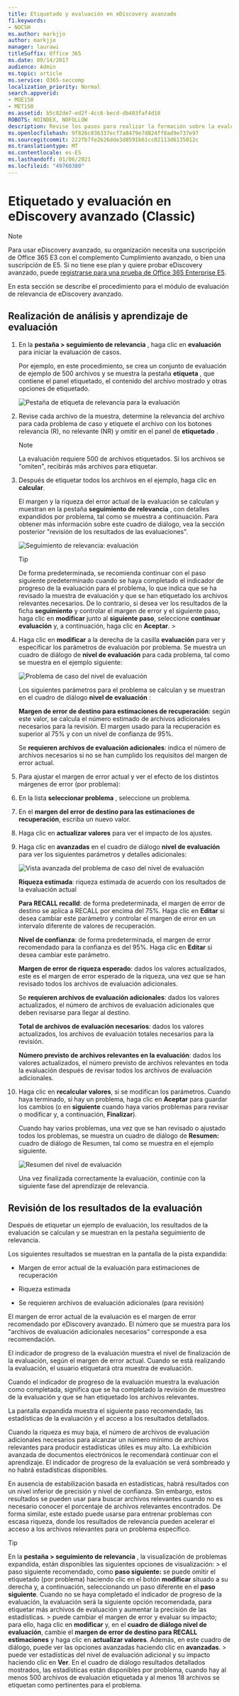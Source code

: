 ```yaml
---
title: Etiquetado y evaluación en eDiscovery avanzado
f1.keywords:
- NOCSH
ms.author: markjjo
author: markjjo
manager: laurawi
titleSuffix: Office 365
ms.date: 09/14/2017
audience: Admin
ms.topic: article
ms.service: O365-seccomp
localization_priority: Normal
search.appverid:
- MOE150
- MET150
ms.assetid: b5c82de7-ed2f-4cc6-becd-db403faf4d18
ROBOTS: NOINDEX, NOFOLLOW
description: Revise los pasos para realizar la formación sobre la evaluación, incluidos los archivos de etiquetado y la revisión de los resultados de la evaluación en la exhibición avanzada de documentos electrónicos.
ms.openlocfilehash: 9f826c836337ecf7a8479e7d824ff8ad9e737e97
ms.sourcegitcommit: 222fb7fe2b26dde3d8591b61cc02113d6135012c
ms.translationtype: MT
ms.contentlocale: es-ES
ms.lasthandoff: 01/06/2021
ms.locfileid: "49760380"
---
```

# <a name="tagging-and-assessment-in-advanced-ediscovery-classic"></a>Etiquetado y evaluación en eDiscovery avanzado (Classic)

> [!NOTE]
> Para usar eDiscovery avanzado, su organización necesita una suscripción de Office 365 E3 con el complemento Cumplimiento avanzado, o bien una suscripción de E5. Si no tiene ese plan y quiere probar eDiscovery avanzado, puede [registrarse para una prueba de Office 365 Enterprise E5](https://go.microsoft.com/fwlink/p/?LinkID=698279). 
  
En esta sección se describe el procedimiento para el módulo de evaluación de relevancia de eDiscovery avanzado. 
  
## <a name="performing-assessment-training-and-analysis"></a>Realización de análisis y aprendizaje de evaluación

1. En la **pestaña \> seguimiento de relevancia** , haga clic en **evaluación** para iniciar la evaluación de casos. 
    
    Por ejemplo, en este procedimiento, se crea un conjunto de evaluación de ejemplo de 500 archivos y se muestra la pestaña **etiqueta** , que contiene el panel etiquetado, el contenido del archivo mostrado y otras opciones de etiquetado. 
    
    ![Pestaña de etiqueta de relevancia para la evaluación](../media/c8acf891-b1cd-4344-816c-eabb8cbbe742.png)
  
2. Revise cada archivo de la muestra, determine la relevancia del archivo para cada problema de caso y etiquete el archivo con los botones relevancia (R), no relevante (NR) y omitir en el panel de **etiquetado** . 
    
    > [!NOTE]
    >  La evaluación requiere 500 de archivos etiquetados. Si los archivos se "omiten", recibirás más archivos para etiquetar. 
  
3. Después de etiquetar todos los archivos en el ejemplo, haga clic en **calcular**. 
    
    El margen y la riqueza del error actual de la evaluación se calculan y muestran en la pestaña **seguimiento de relevancia** , con detalles expandidos por problema, tal como se muestra a continuación. Para obtener más información sobre este cuadro de diálogo, vea la sección posterior "revisión de los resultados de las evaluaciones". 
    
    ![Seguimiento de relevancia: evaluación](../media/da911ba5-8678-40d6-9ad5-fd0b058355c1.png)
  
    > [!TIP]
    > De forma predeterminada, se recomienda continuar con el paso siguiente predeterminado cuando se haya completado el indicador de progreso de la evaluación para el problema, lo que indica que se ha revisado la muestra de evaluación y que se han etiquetado los archivos relevantes necesarios. De lo contrario, si desea ver los resultados de la ficha **seguimiento** y controlar el margen de error y el siguiente paso, haga clic en **modificar** junto al **siguiente paso**, seleccione **continuar evaluación** y, a continuación, haga clic en **Aceptar**. > 
  
1. Haga clic en **modificar** a la derecha de la casilla **evaluación** para ver y especificar los parámetros de evaluación por problema. Se muestra un cuadro de diálogo de **nivel de evaluación** para cada problema, tal como se muestra en el ejemplo siguiente: 
    
    ![Problema de caso del nivel de evaluación](../media/b7113fef-d125-4617-ae1b-c9eb0bf79aec.png)
  
    Los siguientes parámetros para el problema se calculan y se muestran en el cuadro de diálogo **nivel de evaluación** : 
    
    **Margen de error de destino para estimaciones de recuperación**: según este valor, se calcula el número estimado de archivos adicionales necesarios para la revisión. El margen usado para la recuperación es superior al 75% y con un nivel de confianza de 95%. 
    
    Se **requieren archivos de evaluación adicionales**: indica el número de archivos necesarios si no se han cumplido los requisitos del margen de error actual. 
    
2. Para ajustar el margen de error actual y ver el efecto de los distintos márgenes de error (por problema):
    
1. En la lista **seleccionar problema** , seleccione un problema. 
    
2. En el **margen del error de destino para las estimaciones de recuperación**, escriba un nuevo valor.
    
3. Haga clic en **actualizar valores** para ver el impacto de los ajustes. 
    
3. Haga clic en **avanzadas** en el cuadro de diálogo **nivel de evaluación** para ver los siguientes parámetros y detalles adicionales: 
    
    ![Vista avanzada del problema de caso del nivel de evaluación](../media/577d7e0e-95df-48c2-9dec-bdeab5e801d8.png)
  
    **Riqueza estimada**: riqueza estimada de acuerdo con los resultados de la evaluación actual
    
    **Para RECALL recalld**: de forma predeterminada, el margen de error de destino se aplica a RECALL por encima del 75%. Haga clic en **Editar** si desea cambiar este parámetro y controlar el margen de error en un intervalo diferente de valores de recuperación. 
    
    **Nivel de confianza**: de forma predeterminada, el margen de error recomendado para la confianza es del 95%. Haga clic en **Editar** si desea cambiar este parámetro. 
    
    **Margen de error de riqueza esperado**: dados los valores actualizados, este es el margen de error esperado de la riqueza, una vez que se han revisado todos los archivos de evaluación adicionales.
    
    Se **requieren archivos de evaluación adicionales**: dados los valores actualizados, el número de archivos de evaluación adicionales que deben revisarse para llegar al destino.
    
    **Total de archivos de evaluación necesarios**: dados los valores actualizados, los archivos de evaluación totales necesarios para la revisión.
    
    **Número previsto de archivos relevantes en la evaluación**: dados los valores actualizados, el número previsto de archivos relevantes en toda la evaluación después de revisar todos los archivos de evaluación adicionales.
    
4. Haga clic en **recalcular valores**, si se modifican los parámetros. Cuando haya terminado, si hay un problema, haga clic en **Aceptar** para guardar los cambios (o en **siguiente** cuando haya varios problemas para revisar o modificar y, a continuación, **Finalizar**). 
    
    Cuando hay varios problemas, una vez que se han revisado o ajustado todos los problemas, se muestra un cuadro de diálogo de **Resumen:** cuadro de diálogo de Resumen, tal como se muestra en el ejemplo siguiente. 
    
    ![Resumen del nivel de evaluación](../media/4997b46d-10a5-4abc-b3b2-7b75a370eb9e.png)
  
    Una vez finalizada correctamente la evaluación, continúe con la siguiente fase del aprendizaje de relevancia.
    
## <a name="reviewing-assessment-results"></a>Revisión de los resultados de la evaluación

Después de etiquetar un ejemplo de evaluación, los resultados de la evaluación se calculan y se muestran en la pestaña seguimiento de relevancia.
  
Los siguientes resultados se muestran en la pantalla de la pista expandida: 
  
- Margen de error actual de la evaluación para estimaciones de recuperación
    
- Riqueza estimada
    
- Se requieren archivos de evaluación adicionales (para revisión)
    
El margen de error actual de la evaluación es el margen de error recomendado por eDiscovery avanzado. El número que se muestra para los "archivos de evaluación adicionales necesarios" corresponde a esa recomendación.
  
El indicador de progreso de la evaluación muestra el nivel de finalización de la evaluación, según el margen de error actual. Cuando se está realizando la evaluación, el usuario etiquetará otra muestra de evaluación.
  
Cuando el indicador de progreso de la evaluación muestra la evaluación como completada, significa que se ha completado la revisión de muestreo de la evaluación y que se han etiquetado los archivos relevantes. 
  
La pantalla expandida muestra el siguiente paso recomendado, las estadísticas de la evaluación y el acceso a los resultados detallados.
  
Cuando la riqueza es muy baja, el número de archivos de evaluación adicionales necesarios para alcanzar un número mínimo de archivos relevantes para producir estadísticas útiles es muy alto. La exhibición avanzada de documentos electrónicos le recomendará continuar con el aprendizaje. El indicador de progreso de la evaluación se verá sombreado y no habrá estadísticas disponibles. 
  
En ausencia de estabilización basada en estadísticas, habrá resultados con un nivel inferior de precisión y nivel de confianza. Sin embargo, estos resultados se pueden usar para buscar archivos relevantes cuando no es necesario conocer el porcentaje de archivos relevantes encontrados. De forma similar, este estado puede usarse para entrenar problemas con escasa riqueza, donde los resultados de relevancia pueden acelerar el acceso a los archivos relevantes para un problema específico.
  
> [!TIP]
> En la **pestaña \> seguimiento de relevancia** , la visualización de problemas expandida, están disponibles las siguientes opciones de visualización: > el paso siguiente recomendado, como **paso siguiente:** se puede omitir el etiquetado (por problema) haciendo clic en el botón **modificar** situado a su derecha y, a continuación, seleccionando un paso diferente en el **paso siguiente**. Cuando no se haya completado el indicador de progreso de la evaluación, la evaluación será la siguiente opción recomendada, para etiquetar más archivos de evaluación y aumentar la precisión de las estadísticas. > puede cambiar el margen de error y evaluar su impacto; para ello, haga clic en **modificar** y, en el **cuadro de diálogo nivel de evaluación**, cambie el **margen de error de destino para RECALL estimaciones** y haga clic en **actualizar valores**. Además, en este cuadro de diálogo, puede ver las opciones avanzadas haciendo clic en **avanzadas**. > puede ver estadísticas del nivel de evaluación adicional y su impacto haciendo clic en **Ver**. En el cuadro de diálogo resultados detallados mostrados, las estadísticas están disponibles por problema, cuando hay al menos 500 archivos de evaluación etiquetada y al menos 18 archivos se etiquetan como pertinentes para el problema. 
  